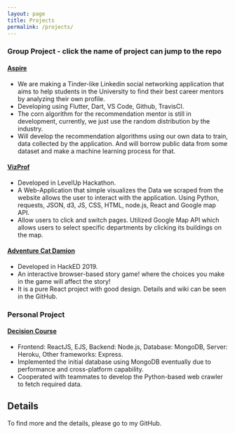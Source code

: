 ```yaml
---
layout: page
title: Projects 
permalink: /projects/
---
```

### Group Project - click the name of project can jump to the repo
#### [Aspire](https://github.com/AspireUni/Aspire)
- We are making a Tinder-like Linkedin social networking application that aims to help students in the University to find their best career mentors by analyzing their own profile.
- Developing using Flutter, Dart, VS Code, Github, TravisCI.
- The corn algorithm for the recommendation mentor is still in development, currently, we just use the random distribution by the industry.
- Will develop the recommendation algorithms using our own data to train, data collected by the application. And will borrow public data from some dataset and make a machine learning process for that.

#### [VizProf](https://vizprof-levelupteam13.github.io/vizProf/#/)
- Developed in LevelUp Hackathon.
- A Web-Application that simple visualizes the Data we scraped from the website allows the user to interact with the application. Using Python, requests, JSON, d3, JS, CSS, HTML, node.js, React and Google map API.
- Allow users to click and switch pages. Utilized Google Map API which allows users to select specific departments by clicking its buildings on the map.

#### [Adventure Cat Damion](https://github.com/starryEcliipse/HackED2019)
- Developed in HackED 2019.
- An interactive browser-based story game! where the choices you make in the game will affect the story!
- It is a pure React project with good design. Details and wiki can be seen in the GitHub.

### Personal Project

#### [Decision Course](https://github.com/xiangxinyue/Decision_Course)
- Frontend: ReactJS, EJS, Backend: Node.js, Database: MongoDB, Server: Heroku, Other frameworks: Express.
- Implemented the initial database using MongoDB eventually due to performance and cross-platform capability.
- Cooperated with teammates to develop the Python-based web crawler to fetch required data.

## Details
To find more and the details, please go to my GitHub.

